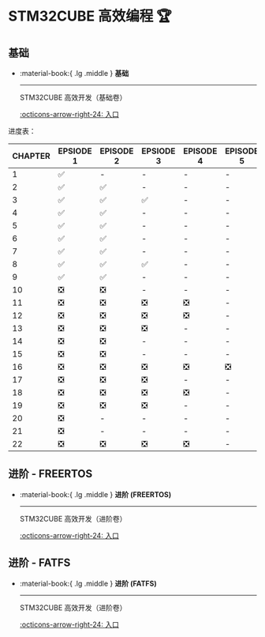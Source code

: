 # STM32CUBE 高效编程 🏆

## 基础

<div class="grid cards" markdown>

-   :material-book:{ .lg .middle } __基础__

    ---

    STM32CUBE 高效开发（基础卷）


    [:octicons-arrow-right-24: <a href="https://www.bilibili.com/video/BV1Df421X7oP/?spm_id_from=333.999.0.0&vd_source=5a427660f0337fedc22d4803661d493f" target="_blank"> 入口 </a>](#)

</div>

进度表：

| CHAPTER | EPSIODE 1 | EPISODE 2 | EPSIODE 3 | EPISODE 4 | EPISODE 5 | 
|---------|-----------|-----------|-----------|-----------|-----------|
| 1 | :white_check_mark: | - | - | - | - |
| 2 | :white_check_mark: | :white_check_mark:  | - | - | - | 
| 3 | :white_check_mark: | :white_check_mark: | :white_check_mark: | - | - |
| 4 | :white_check_mark: | :white_check_mark: | - | - | - |
| 5 | :white_check_mark: | :white_check_mark: | - | - | - |
| 6 | :white_check_mark: | :white_check_mark: | - | - | - |
| 7 | :white_check_mark: | :white_check_mark: | - | - | - |
| 8 | :white_check_mark: | :white_check_mark: | :white_check_mark: | - | - |
| 9 | :white_check_mark:| :white_check_mark: | - | - | - |
| 10 | :negative_squared_cross_mark: | :negative_squared_cross_mark: | - | - | - |
| 11 | :negative_squared_cross_mark: | :negative_squared_cross_mark: | :negative_squared_cross_mark: | :negative_squared_cross_mark: | - |
| 12 | :negative_squared_cross_mark: | :negative_squared_cross_mark: | :negative_squared_cross_mark: | :negative_squared_cross_mark: | - |
| 13 | :negative_squared_cross_mark: | :negative_squared_cross_mark: | :negative_squared_cross_mark: | - | - |
| 14 | :negative_squared_cross_mark: | :negative_squared_cross_mark: | - | - | - |
| 15 | :negative_squared_cross_mark: | :negative_squared_cross_mark: | - | - | - |
| 16 | :negative_squared_cross_mark: | :negative_squared_cross_mark: | :negative_squared_cross_mark: | :negative_squared_cross_mark: | :negative_squared_cross_mark: |
| 17 | :negative_squared_cross_mark: | :negative_squared_cross_mark: | :negative_squared_cross_mark: | - | - |
| 18 | :negative_squared_cross_mark: | :negative_squared_cross_mark: | :negative_squared_cross_mark: | :negative_squared_cross_mark: | - |
| 19 | :negative_squared_cross_mark: | :negative_squared_cross_mark: | :negative_squared_cross_mark: | - | - |
| 20 | :negative_squared_cross_mark: | - | - | - | - |
| 21 | :negative_squared_cross_mark: | - | - | - | - |
| 22 | :negative_squared_cross_mark: | :negative_squared_cross_mark: | :negative_squared_cross_mark: | :negative_squared_cross_mark: | - |

## 进阶 - FREERTOS

<div class="grid cards" markdown>

-   :material-book:{ .lg .middle } __进阶 (FREERTOS)__

    ---

    STM32CUBE 高效开发（进阶卷）


    [:octicons-arrow-right-24: <a href="https://www.bilibili.com/video/BV1rM411D7Tg/?spm_id_from=333.999.0.0&vd_source=5a427660f0337fedc22d4803661d493f" target="_blank"> 入口 </a>](#)

</div>

## 进阶 - FATFS

<div class="grid cards" markdown>

-   :material-book:{ .lg .middle } __进阶 (FATFS)__

    ---

    STM32CUBE 高效开发（进阶卷）


    [:octicons-arrow-right-24: <a href="https://www.bilibili.com/video/BV1eK421h7Ds/?spm_id_from=333.999.0.0&vd_source=5a427660f0337fedc22d4803661d493f" target="_blank"> 入口 </a>](#)

</div>